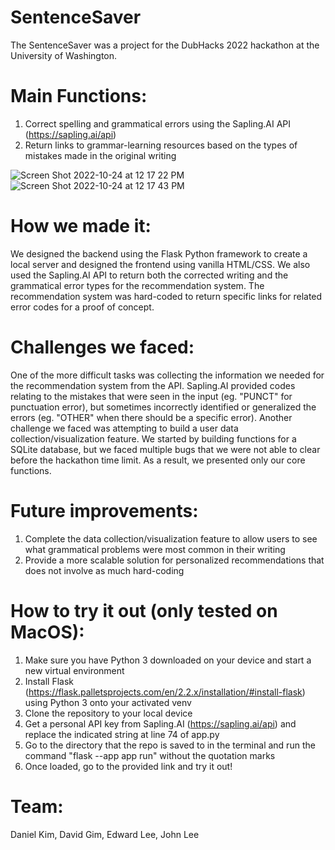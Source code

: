 # SentenceSaver

The SentenceSaver was a project for the DubHacks 2022 hackathon at the University of Washington.

# Main Functions:
1) Correct spelling and grammatical errors using the Sapling.AI API (https://sapling.ai/api)
2) Return links to grammar-learning resources based on the types of mistakes made in the original writing

![Screen Shot 2022-10-24 at 12 17 22 PM](https://user-images.githubusercontent.com/54155011/197608489-55714c52-3bf5-4f53-b89c-513ab0602f33.png)
![Screen Shot 2022-10-24 at 12 17 43 PM](https://user-images.githubusercontent.com/54155011/197608507-33cbb64b-b289-42da-8e2c-e048ecf49474.png)


# How we made it:
We designed the backend using the Flask Python framework to create a local server and designed the frontend using vanilla HTML/CSS. We also used the Sapling.AI API to return both the corrected writing and the grammatical error types for the recommendation system. The recommendation system was hard-coded to return specific links for related error codes for a proof of concept.

# Challenges we faced:
One of the more difficult tasks was collecting the information we needed for the recommendation system from the API. Sapling.AI provided codes relating to the mistakes that were seen in the input (eg. "PUNCT" for punctuation error), but sometimes incorrectly identified or generalized the errors (eg. "OTHER" when there should be a specific error). Another challenge we faced was attempting to build a user data collection/visualization feature. We started by building functions for a SQLite database, but we faced multiple bugs that we were not able to clear before the hackathon time limit. As a result, we presented only our core functions.

# Future improvements:
1) Complete the data collection/visualization feature to allow users to see what grammatical problems were most common in their writing
2) Provide a more scalable solution for personalized recommendations that does not involve as much hard-coding

# How to try it out (only tested on MacOS): 
1) Make sure you have Python 3 downloaded on your device and start a new virtual environment
2) Install Flask (https://flask.palletsprojects.com/en/2.2.x/installation/#install-flask) using Python 3 onto your activated venv
3) Clone the repository to your local device
4) Get a personal API key from Sapling.AI (https://sapling.ai/api) and replace the indicated string at line 74 of app.py
5) Go to the directory that the repo is saved to in the terminal and run the command "flask --app app run" without the quotation marks
6) Once loaded, go to the provided link and try it out!

# Team:
Daniel Kim, David Gim, Edward Lee, John Lee
